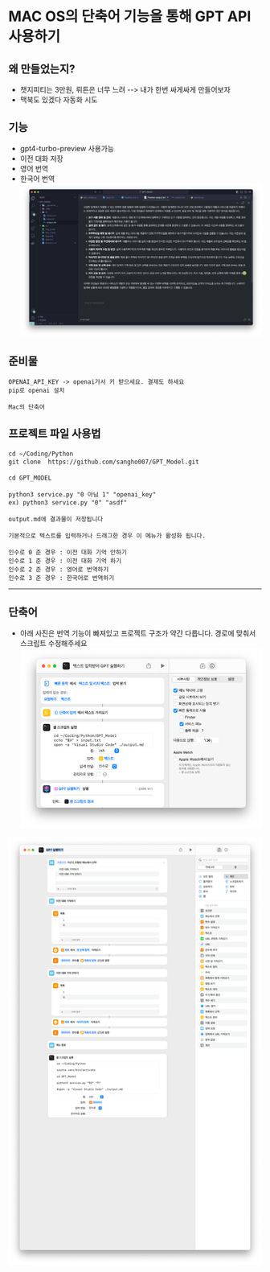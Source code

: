 MAC OS의 단축어 기능을 통해 GPT API 사용하기
=====================================



왜 만들었는지? 
-
- 챗지피티는 3만원, 뤼튼은 너무 느려 --> 내가 한번 싸게싸게 만들어보자 
- 맥북도 있겠다 자동화 시도 

## 기능
- gpt4-turbo-preview 사용가능
- 이전 대화 저장  
- 영어 번역
- 한국어 번역
![alt text](image.png)

## 준비물 
    OPENAI_API_KEY -> openai가서 키 받으세요. 결제도 하세요
    pip로 openai 설치
    
    Mac의 단축어 

## 프로젝트 파일 사용법
    cd ~/Coding/Python
    git clone  https://github.com/sangho007/GPT_Model.git
    
    cd GPT_MODEL
    
    python3 service.py "0 아님 1" "openai_key"
    ex) python3 service.py "0" "asdf"

    output.md에 결과물이 저장됩니다
    
    기본적으로 텍스트를 입력하거나 드래그한 경우 이 메뉴가 활성화 됩니다. 

    인수로 0 준 경우 : 이전 대화 기억 안하기 
    인수로 1 준 경우 : 이전 대화 기억 하기 
    인수로 2 준 경우 : 영어로 번역하기  
    인수로 3 준 경우 : 한국어로 번역하기  

-------------
## 단축어 
- 아래 사진은 번역 기능이 빠져있고 프로젝트 구조가 약간 다릅니다. 경로에 맞춰서 스크립트 수정해주세요
![img.png](img.png)

![img_1.png](img_1.png)


